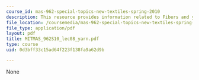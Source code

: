 ```yaml
---
course_id: mas-962-special-topics-new-textiles-spring-2010
description: This resource provides information related to Fibers and yarns.
file_location: /coursemedia/mas-962-special-topics-new-textiles-spring-2010/0d3bff33c15ad64f223f138fa9a62d9b_MITMAS_962S10_lec08_yarn.pdf
file_type: application/pdf
layout: pdf
title: MITMAS_962S10_lec08_yarn.pdf
type: course
uid: 0d3bff33c15ad64f223f138fa9a62d9b

---
```

None